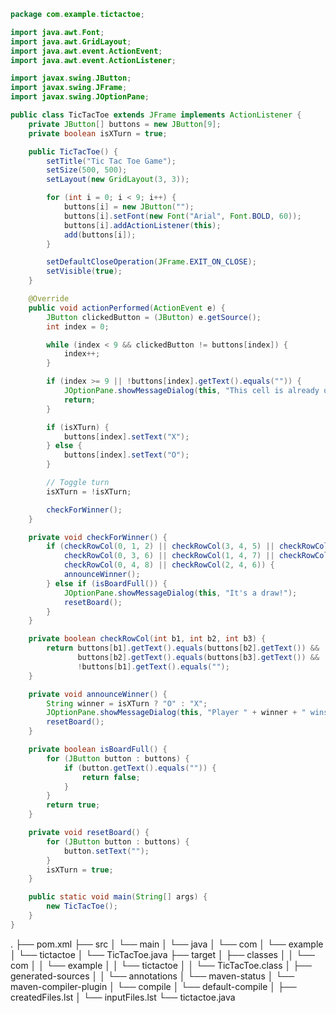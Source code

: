 ```java
package com.example.tictactoe;

import java.awt.Font;
import java.awt.GridLayout;
import java.awt.event.ActionEvent;
import java.awt.event.ActionListener;

import javax.swing.JButton;
import javax.swing.JFrame;
import javax.swing.JOptionPane;

public class TicTacToe extends JFrame implements ActionListener {
    private JButton[] buttons = new JButton[9];
    private boolean isXTurn = true;

    public TicTacToe() {
        setTitle("Tic Tac Toe Game");
        setSize(500, 500);
        setLayout(new GridLayout(3, 3));

        for (int i = 0; i < 9; i++) {
            buttons[i] = new JButton("");
            buttons[i].setFont(new Font("Arial", Font.BOLD, 60));
            buttons[i].addActionListener(this);
            add(buttons[i]);
        }

        setDefaultCloseOperation(JFrame.EXIT_ON_CLOSE);
        setVisible(true);
    }

    @Override
    public void actionPerformed(ActionEvent e) {
        JButton clickedButton = (JButton) e.getSource();
        int index = 0;

        while (index < 9 && clickedButton != buttons[index]) {
            index++;
        }

        if (index >= 9 || !buttons[index].getText().equals("")) {
            JOptionPane.showMessageDialog(this, "This cell is already occupied. Please choose another one.");
            return;
        }

        if (isXTurn) {
            buttons[index].setText("X");
        } else {
            buttons[index].setText("O");
        }

        // Toggle turn
        isXTurn = !isXTurn;

        checkForWinner();
    }

    private void checkForWinner() {
        if (checkRowCol(0, 1, 2) || checkRowCol(3, 4, 5) || checkRowCol(6, 7, 8) || 
            checkRowCol(0, 3, 6) || checkRowCol(1, 4, 7) || checkRowCol(2, 5, 8) || 
            checkRowCol(0, 4, 8) || checkRowCol(2, 4, 6)) {                       
            announceWinner();
        } else if (isBoardFull()) {
            JOptionPane.showMessageDialog(this, "It's a draw!");
            resetBoard();
        }
    }

    private boolean checkRowCol(int b1, int b2, int b3) {
        return buttons[b1].getText().equals(buttons[b2].getText()) &&
               buttons[b2].getText().equals(buttons[b3].getText()) &&
               !buttons[b1].getText().equals("");
    }

    private void announceWinner() {
        String winner = isXTurn ? "O" : "X";
        JOptionPane.showMessageDialog(this, "Player " + winner + " wins!");
        resetBoard();
    }

    private boolean isBoardFull() {
        for (JButton button : buttons) {
            if (button.getText().equals("")) {
                return false;
            }
        }
        return true;
    }

    private void resetBoard() {
        for (JButton button : buttons) {
            button.setText("");
        }
        isXTurn = true;
    }

    public static void main(String[] args) {
        new TicTacToe();
    }
}
```

.
├── pom.xml
├── src
│   └── main
│       └── java
│           └── com
│               └── example
│                   └── tictactoe
│                       └── TicTacToe.java
├── target
│   ├── classes
│   │   └── com
│   │       └── example
│   │           └── tictactoe
│   │               └── TicTacToe.class
│   ├── generated-sources
│   │   └── annotations
│   └── maven-status
│       └── maven-compiler-plugin
│           └── compile
│               └── default-compile
│                   ├── createdFiles.lst
│                   └── inputFiles.lst
└── tictactoe.java

